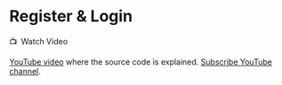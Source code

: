 # Register & Login
📺 Watch Video

[YouTube video](https://youtu.be/UgCSVffNvqQ) where the source code is explained. [Subscribe YouTube channel](https://www.youtube.com/channel/UCkSbTj3XSWdaGfHiITheBqg).


